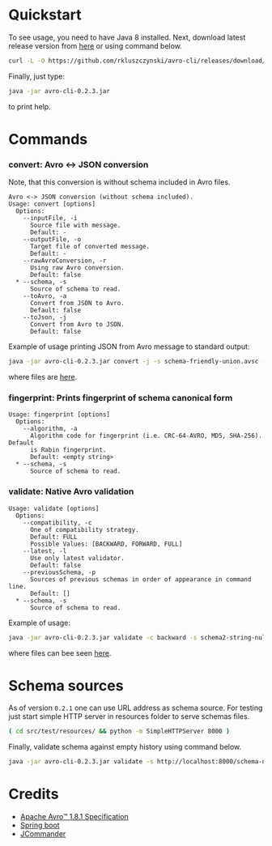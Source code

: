 # Quickstart

To see usage, you need to have Java 8 installed. Next, download latest release version from 
[here](https://github.com/rkluszczynski/avro-cli/releases/download/avro-cli-0.2.3/avro-cli-0.2.3.jar)
or using command below.

```bash
curl -L -O https://github.com/rkluszczynski/avro-cli/releases/download/avro-cli-0.2.3/avro-cli-0.2.3.jar
```

Finally, just type:

```bash
java -jar avro-cli-0.2.3.jar 
```

to print help.

# Commands

### convert: Avro <-> JSON conversion

Note, that this conversion is without schema included in Avro files.

```
Avro <-> JSON conversion (without schema included).
Usage: convert [options]
  Options:
    --inputFile, -i
      Source file with message.
      Default: -
    --outputFile, -o
      Target file of converted message.
      Default: -
    --rawAvroConversion, -r
      Using raw Avro conversion.
      Default: false
  * --schema, -s
      Source of schema to read.
    --toAvro, -a
      Convert from JSON to Avro.
      Default: false
    --toJson, -j
      Convert from Avro to JSON.
      Default: false
```

Example of usage printing JSON from Avro message to standard output:

```bash
java -jar avro-cli-0.2.3.jar convert -j -s schema-friendly-union.avsc -i message-friendly-union.avro 

```

where files are [here](https://github.com/rkluszczynski/avro-cli/tree/master/src/test/resources/conversion).

### fingerprint: Prints fingerprint of schema canonical form

```
Usage: fingerprint [options]
  Options:
    --algorithm, -a
      Algorithm code for fingerprint (i.e. CRC-64-AVRO, MD5, SHA-256).
Default 
      is Rabin fingerprint.
      Default: <empty string>
  * --schema, -s
      Source of schema to read.
```

### validate: Native Avro validation

```
Usage: validate [options]
  Options:
    --compatibility, -c
      One of compatibility strategy.
      Default: FULL
      Possible Values: [BACKWARD, FORWARD, FULL]
    --latest, -l
      Use only latest validator.
      Default: false
    --previousSchema, -p
      Sources of previous schemas in order of appearance in command line.
      Default: []
  * --schema, -s
      Source of schema to read.
```

Example of usage:

```bash
java -jar avro-cli-0.2.3.jar validate -c backward -s schema2-string-null-field.json -p schema1-string-field.json 
```

where files can bee seen [here](https://github.com/rkluszczynski/avro-cli/tree/master/src/test/resources/validation).


# Schema sources

As of version `0.2.1` one can use URL address as schema source. For testing just start simple HTTP server in 
resources folder to serve schemas files.

```bash
( cd src/test/resources/ && python -m SimpleHTTPServer 8000 )
```

Finally, validate schema against empty history using command below.

```bash
java -jar avro-cli-0.2.3.jar validate -s http://localhost:8000/schema-no-fields.avsc
```

# Credits

 * [Apache Avro™ 1.8.1 Specification](http://avro.apache.org/docs/1.8.1/spec.html)
 * [Spring boot](https://projects.spring.io/spring-boot)
 * [JCommander](http://jcommander.org)
